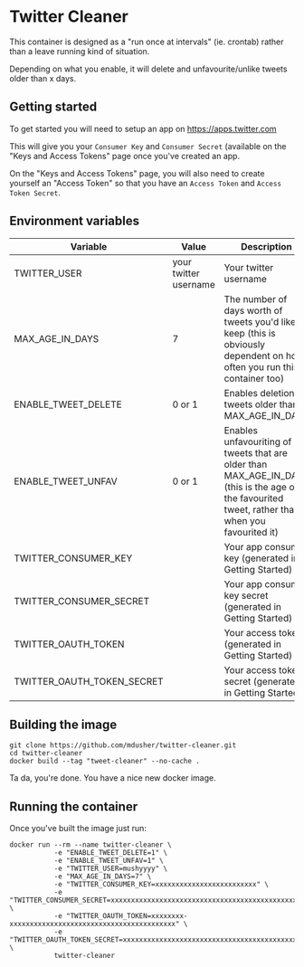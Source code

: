 # Twitter Cleaner

This container is designed as a "run once at intervals" (ie. crontab) rather than a leave running kind of situation.

Depending on what you enable, it will delete and unfavourite/unlike tweets older than x days.

## Getting started
To get started you will need to setup an app on https://apps.twitter.com

This will give you your `Consumer Key` and `Consumer Secret` (available on the "Keys and Access Tokens" page once you've created an app.

On the "Keys and Access Tokens" page, you will also need to create yourself an "Access Token" so that you have an `Access Token` and `Access Token Secret`.

## Environment variables
| Variable | Value | Description |
| --- | --- | --- |
| TWITTER_USER | your twitter username | Your twitter username |
| MAX_AGE_IN_DAYS | 7 | The number of days worth of tweets you'd like to keep (this is obviously dependent on how often you run this container too) |
| ENABLE_TWEET_DELETE | 0 or 1 | Enables deletion of tweets older than MAX_AGE_IN_DAYS |
| ENABLE_TWEET_UNFAV | 0 or 1 | Enables unfavouriting of tweets that are older than MAX_AGE_IN_DAYS (this is the age of the favourited tweet, rather than when you favourited it) |
| TWITTER_CONSUMER_KEY | | Your app consumer key (generated in Getting Started)|
| TWITTER_CONSUMER_SECRET | | Your app consumer key secret (generated in Getting Started) |
| TWITTER_OAUTH_TOKEN | | Your access token (generated in Getting Started) |
| TWITTER_OAUTH_TOKEN_SECRET | | Your access token secret (generated in Getting Started) |

## Building the image
```
git clone https://github.com/mdusher/twitter-cleaner.git
cd twitter-cleaner
docker build --tag "tweet-cleaner" --no-cache .
```
Ta da, you're done. You have a nice new docker image.

## Running the container
Once you've built the image just run:
```
docker run --rm --name twitter-cleaner \
           -e "ENABLE_TWEET_DELETE=1" \
           -e "ENABLE_TWEET_UNFAV=1" \
           -e "TWITTER_USER=mushyyyy" \
           -e "MAX_AGE_IN_DAYS=7" \
           -e "TWITTER_CONSUMER_KEY=xxxxxxxxxxxxxxxxxxxxxxxxx" \
           -e "TWITTER_CONSUMER_SECRET=xxxxxxxxxxxxxxxxxxxxxxxxxxxxxxxxxxxxxxxxxxxxxxxxxx" \
           -e "TWITTER_OAUTH_TOKEN=xxxxxxxx-xxxxxxxxxxxxxxxxxxxxxxxxxxxxxxxxxxxxxxxxx" \
           -e "TWITTER_OAUTH_TOKEN_SECRET=xxxxxxxxxxxxxxxxxxxxxxxxxxxxxxxxxxxxxxxxxxxxx" \
           twitter-cleaner
```
